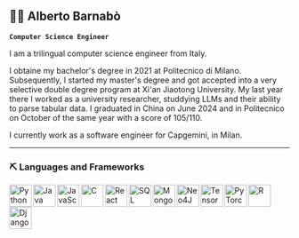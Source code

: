 ## 🧑‍💻 Alberto Barnabò

**`Computer Science Engineer`**

I am a trilingual computer science engineer from Italy. 

I obtaine my bachelor's degree in 2021 at Politecnico di Milano. Subsequently, I started my master's degree and got accepted into a very selective double degree program at Xi'an Jiaotong University. My last year there I worked as a university researcher, studdying LLMs and their ability to parse tabular data.
I graduated in China on June 2024 and in Politecnico on October of the same year with a score of 105/110.

I currently work as a software engineer for Capgemini, in Milan.

---

### ⛏️ Languages and Frameworks

<img align="left" alt="Python" width="40px" style="pading-right:10px" src="https://cdn.jsdelivr.net/gh/devicons/devicon@latest/icons/python/python-original-wordmark.svg" />
<img align="left" alt="Java" width="40px" style="pading-right:10px" src="https://cdn.jsdelivr.net/gh/devicons/devicon@latest/icons/java/java-original-wordmark.svg" />
<img align="left" alt="JavaScript" width="40px" style="pading-right:10px" src="https://cdn.jsdelivr.net/gh/devicons/devicon@latest/icons/javascript/javascript-original.svg" />
<img align="left" alt="C" width="40px" style="pading-right:10px" src="https://cdn.jsdelivr.net/gh/devicons/devicon@latest/icons/c/c-original.svg" />
<img align="left" alt="React" width="40px" style="pading-right:10px" src="https://cdn.jsdelivr.net/gh/devicons/devicon@latest/icons/react/react-original-wordmark.svg" />

<img align="left" alt="SQL" width="40px" style="pading-right:10px" src="https://cdn.jsdelivr.net/gh/devicons/devicon@latest/icons/mysql/mysql-original-wordmark.svg" />
<img align="left" alt="Mongo" width="40px" style="pading-right:10px" src="https://cdn.jsdelivr.net/gh/devicons/devicon@latest/icons/mongodb/mongodb-original-wordmark.svg" />
<img align="left" alt="Neo4J" width="40px" style="pading-right:10px" src="https://cdn.jsdelivr.net/gh/devicons/devicon@latest/icons/neo4j/neo4j-original-wordmark.svg" />

<img align="left" alt="TensorFlow" width="40px" style="pading-right:10px" src="https://cdn.jsdelivr.net/gh/devicons/devicon@latest/icons/tensorflow/tensorflow-original.svg" />
<img align="left" alt="PyTorch" width="40px" style="pading-right:10px" src="https://cdn.jsdelivr.net/gh/devicons/devicon@latest/icons/pytorch/pytorch-original.svg" />

<img align="left" alt="R" width="40px" style="pading-right:10px" src="https://cdn.jsdelivr.net/gh/devicons/devicon@latest/icons/rstudio/rstudio-original.svg" />
<img align="left" alt="Django" width="40px" style="pading-right:10px" src="https://cdn.jsdelivr.net/gh/devicons/devicon@latest/icons/django/django-plain-wordmark.svg" />



          
          
          
          
<!--
**albertobarnabo/albertobarnabo** is a ✨ _special_ ✨ repository because its `README.md` (this file) appears on your GitHub profile.

Here are some ideas to get you started:

- 🔭 I’m currently working on ...
- 🌱 I’m currently learning ..
- 👯 I’m looking to collaborate on ...
- 🤔 I’m looking for help with ...
- 💬 Ask me about ...
- 📫 How to reach me: ...
- 😄 Pronouns: ...
- ⚡ Fun fact: ...
-->
